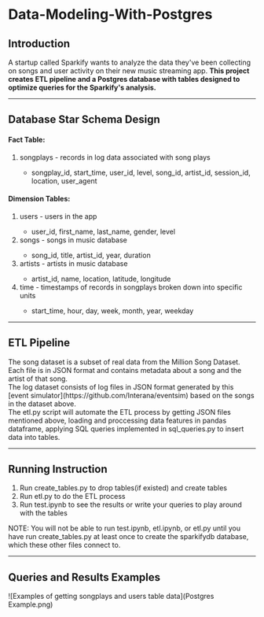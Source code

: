 # Data-Modeling-With-Postgres<h2>Introduction</h2>
A startup called Sparkify wants to analyze the data they've been collecting on songs and user activity on their new music streaming app. <strong>This project creates ETL pipeline and a Postgres database with tables designed to optimize queries for the Sparkify's analysis.</strong>

-----------------------------------------

<h2>Database Star Schema Design</h2>
<h4>Fact Table:</h4>
<ol>
<li>songplays - records in log data associated with song plays</li>
<ul>
<li>songplay_id, start_time, user_id, level, song_id, artist_id, session_id, location, user_agent</li>
</ul>
</ol>

<h4>Dimension Tables:</h4>
<ol>
<li>users - users in the app</li>
<ul>
<li>user_id, first_name, last_name, gender, level</li>
</ul>
<li>songs - songs in music database</li>
<ul>
<li>song_id, title, artist_id, year, duration</li>
</ul>
<li>artists - artists in music database</li>
<ul>
<li>artist_id, name, location, latitude, longitude</li>
</ul>
<li>time - timestamps of records in songplays broken down into specific units</li>
<ul>
<li>start_time, hour, day, week, month, year, weekday</li>
</ul>
</ol>

---------------------------------

<h2>ETL Pipeline</h2>
The song dataset is a subset of real data from the Million Song Dataset. Each file is in JSON format and contains metadata about a song and the artist of that song.<br>
The log dataset consists of log files in JSON format generated by this [event simulator](https://github.com/Interana/eventsim) based on the songs in the dataset above. <br>
The etl.py script will automate the ETL process by getting JSON files mentioned above, loading and proccessing data features in pandas dataframe, applying SQL queries implemented in sql_queries.py to insert data into tables.

---------------------------------

<h2>Running Instruction</h2>
<ol>
<li>Run create_tables.py to drop tables(if existed) and create tables</li>
<li>Run etl.py to do the ETL process</li>
<li>Run test.ipynb to see the results or write your queries to play around with the tables</li>
</ol>
NOTE: You will not be able to run test.ipynb, etl.ipynb, or etl.py until you have run create_tables.py at least once to create the sparkifydb database, which these other files connect to.

---------------------------------

<h2>Queries and Results Examples</h2>
![Examples of getting songplays and users table data](Postgres Example.png)

